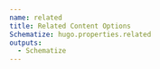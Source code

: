 ```yaml
---
name: related
title: Related Content Options
Schematize: hugo.properties.related
outputs:
  - Schematize
---
```

